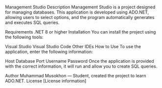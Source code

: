 Management Studio
Description
Management Studio is a project designed for managing databases. This application is developed using ADO.NET, allowing users to select options, and the program automatically generates and executes SQL queries.

Requirements
.NET 8 or higher
Installation
You can install the project using the following tools:

Visual Studio
Visual Studio Code
Other IDEs
How to Use
To use the application, enter the following information:

Host
Database
Port
Username
Password
Once the application is provided with the correct information, it will run and allow you to create SQL queries.

Author
Muhammad Musokhon — Student, created the project to learn ADO.NET.
License
[License information]
